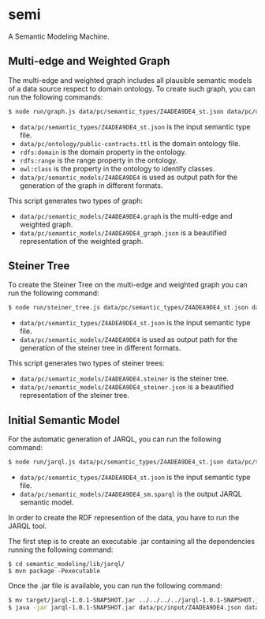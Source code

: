 # semi
A Semantic Modeling Machine.

## Multi-edge and Weighted Graph
The multi-edge and weighted graph includes all plausible semantic models of a data source respect to domain ontology. To create such graph, you can run the following commands:

```bash
$ node run/graph.js data/pc/semantic_types/Z4ADEA9DE4_st.json data/pc/ontology/public-contracts.ttl rdfs:domain rdfs:range owl:class data/pc/semantic_models/Z4ADEA9DE4
```

* `data/pc/semantic_types/Z4ADEA9DE4_st.json` is the input semantic type file.
* `data/pc/ontology/public-contracts.ttl` is the domain ontology file.
* `rdfs:domain` is the domain property in the ontology.
* `rdfs:range` is the range property in the ontology.
* `owl:class` is the property in the ontology to identify classes.
* `data/pc/semantic_models/Z4ADEA9DE4` is used as output path for the generation of the graph in different formats.

This script generates two types of graph:

* `data/pc/semantic_models/Z4ADEA9DE4.graph` is the multi-edge and weighted graph.
* `data/pc/semantic_models/Z4ADEA9DE4_graph.json` is a beautified representation of the weighted graph.

## Steiner Tree

To create the Steiner Tree on the multi-edge and weighted graph you can run the following command:

```bash
$ node run/steiner_tree.js data/pc/semantic_types/Z4ADEA9DE4_st.json data/pc/semantic_models/Z4ADEA9DE4_graph.json data/pc/semantic_models/Z4ADEA9DE4
```

* `data/pc/semantic_types/Z4ADEA9DE4_st.json` is the input semantic type file.
* `data/pc/semantic_models/Z4ADEA9DE4` is used as output path for the generation of the steiner tree in different formats.

This script generates two types of steiner trees:

* `data/pc/semantic_models/Z4ADEA9DE4.steiner` is the steiner tree.
* `data/pc/semantic_models/Z4ADEA9DE4_steiner.json` is a beautified representation of the steiner tree.

## Initial Semantic Model
For the automatic generation of JARQL, you can run the following command:

```bash
$ node run/jarql.js data/pc/semantic_types/Z4ADEA9DE4_st.json data/pc/semantic_models/Z4ADEA9DE4_sm.query
```

* `data/pc/semantic_types/Z4ADEA9DE4_st.json` is the input semantic type file.
* `data/pc/semantic_models/Z4ADEA9DE4_sm.sparql` is the output JARQL semantic model.

In order to create the RDF represention of the data, you have to run the JARQL tool.

The first step is to create an executable .jar containing all the dependencies running the following command:

```
$ cd semantic_modeling/lib/jarql/
$ mvn package -Pexecutable
```

Once the .jar file is available, you can run the following command:

```bash
$ mv target/jarql-1.0.1-SNAPSHOT.jar ../../../../jarql-1.0.1-SNAPSHOT.jar
$ java -jar jarql-1.0.1-SNAPSHOT.jar data/pc/input/Z4ADEA9DE4.json data/pc/semantic_models/Z4ADEA9DE4_sm.query > data/pc/output/Z4ADEA9DE4.rdf
```
